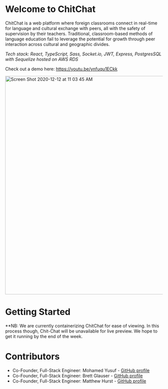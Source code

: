 # Welcome to ChitChat

ChitChat is a web platform where foreign classrooms connect in real-time for language and cultural exchange with peers, all with the safety of supervision by their teachers. Traditional, classroom-based methods of language education fail to leverage the potential for growth through peer interaction across cultural and geographic divides.

_Tech stack: React, TypeScript, Sass, Socket.io, JWT, Express, PostgresSQL with Sequelize hosted on AWS RDS_

Check out a demo here: https://youtu.be/ynfuqu1ECkk

<span>
  <img width="700" alt="Screen Shot 2020-12-12 at 11 03 45 AM" src="https://user-images.githubusercontent.com/25126281/102017230-7a6abb00-3d5d-11eb-9fed-d40bfbf1d192.png">
</span>

# Getting Started

\*\*NB: We are currently containerizing ChitChat for ease of viewing. In this process though, Chit-Chat will be unavailable for live preview. We hope to get it running by the end of the week.

# Contributors

- Co-Founder, Full-Stack Engineer: Mohamed Yusuf - [GitHub profile](https://www.github.com/mhyusuf)
- Co-Founder, Full-Stack Engineer: Brett Glauser - [GitHub profile](https://www.github.com/bmcglauser)
- Co-Founder, Full-Stack Engineer: Matthew Hurst - [GitHub profile](https://www.github.com/Matt-Hurst)

